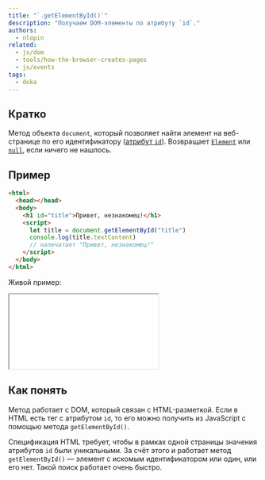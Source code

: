 ```yaml
---
title: "`.getElementById()`"
description: "Получаем DOM-элементы по атрибуту `id`."
authors:
  - nlopin
related:
  - js/dom
  - tools/how-the-browser-creates-pages
  - js/events
tags:
  - doka
---
```


## Кратко

Метод объекта `document`, который позволяет найти элемент на веб-странице по его идентификатору ([атрибут `id`](/html/global-attrs/#id)). Возвращает [`Element`](/js/element/) или [`null`](/js/null-primitive/), если ничего не нашлось.

## Пример

```html
<html>
  <head></head>
  <body>
    <h1 id="title">Привет, незнакомец!</h1>
    <script>
      let title = document.getElementById("title")
      console.log(title.textContent)
      // напечатает "Привет, незнакомец!"
    </script>
  </body>
</html>
```

Живой пример:

<iframe title="Название — getElementById() — Дока" src="demos/Lopinopulos-XwKRaZ/" height="150"></iframe>

## Как понять

Метод работает с DOM, который связан с HTML-разметкой. Если в HTML есть тег с атрибутом `id`, то его можно получить из JavaScript с помощью метода `getElementById()`.

Спецификация HTML требует, чтобы в рамках одной страницы значения атрибутов `id` были уникальными. За счёт этого и работает метод `getElementById()` — элемент с искомым идентификатором или один, или его нет. Такой поиск работает очень быстро.
